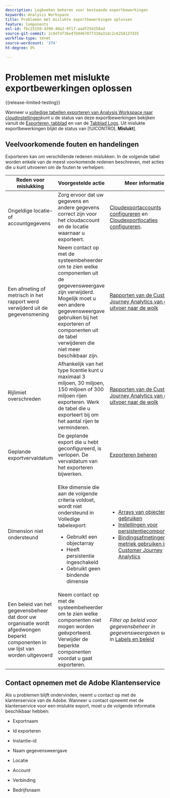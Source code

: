 ```yaml
---
description: Logboeken beheren voor bestaande exportbewerkingen
keywords: Analysis Workspace
title: Problemen met mislukte exportbewerkingen oplossen
feature: Components
exl-id: fbc25150-4390-40a2-9f17-aadf254258ad
source-git-commit: 2c9dfdf36e47b9467077310a31dc2c6258137d35
workflow-type: tm+mt
source-wordcount: '374'
ht-degree: 0%

---
```


# Problemen met mislukte exportbewerkingen oplossen

{{release-limited-testing}}

Wanneer u [volledige tabellen exporteren van Analysis Workspace naar cloudinstellingen](/help/analysis-workspace/export/export-cloud.md)kunt u de status van deze exportbewerkingen bekijken vanuit de [Exporteren, tabblad](/help/components/exports/manage-exports.md) en van de [Tabblad Logs](/help/components/exports/manage-export-logs.md). Uit mislukte exportbewerkingen blijkt de status van [!UICONTROL **Mislukt**].

## Veelvoorkomende fouten en handelingen

Exporteren kan om verschillende redenen mislukken. In de volgende tabel worden enkele van de meest voorkomende redenen beschreven, met acties die u kunt uitvoeren om de fouten te verhelpen:

| Reden voor mislukking | Voorgestelde actie | Meer informatie |
|---------|----------|---------|
| Ongeldige locatie- of accountgegevens | Zorg ervoor dat uw gegevens en andere gegevens correct zijn voor het cloudaccount en de locatie waarnaar u exporteert. | [Cloudexportaccounts configureren](/help/components/exports/cloud-export-accounts.md) en [Cloudexportlocaties configureren](/help/components/exports/cloud-export-locations.md). |
| Een afmeting of metrisch in het rapport werd verwijderd uit de gegevensmening | Neem contact op met de systeembeheerder om te zien welke componenten uit de gegevensweergave zijn verwijderd. Mogelijk moet u een andere gegevensweergave gebruiken bij het exporteren of componenten uit de tabel verwijderen die niet meer beschikbaar zijn. | [Rapporten van de Customer Journey Analytics van de uitvoer naar de wolk](/help/analysis-workspace/export/export-cloud.md) |
| Rijlimiet overschreden | Afhankelijk van het type licentie kunt u maximaal 3 miljoen, 30 miljoen, 150 miljoen of 300 miljoen rijen exporteren. Werk de tabel die u exporteert bij om het aantal rijen te verminderen. | [Rapporten van de Customer Journey Analytics van de uitvoer naar de wolk](/help/analysis-workspace/export/export-cloud.md) |
| Geplande exportvervaldatum | De geplande export die u hebt geconfigureerd, is verlopen. De vervaldatum van het exporteren bijwerken. | [Exporteren beheren](/help/components/exports/manage-exports.md) |
| Dimension niet ondersteund | <p>Elke dimensie die aan de volgende criteria voldoet, wordt niet ondersteund in Volledige tabelexport:</p> <ul><li>Gebruikt een objectarray</li><li>Heeft persistentie ingeschakeld<li>Gebruikt geen bindende dimensie</li> | <ul><li>[Arrays van objecten gebruiken](/help/use-cases/object-arrays.md)</li><li>[Instellingen voor persistentiecomponenten](/help/data-views/component-settings/persistence.md)<li>[Bindingsafmetingen en metriek gebruiken in Customer Journey Analytics](/help/use-cases/data-views/binding-dimensions-metrics.md)</li> |
| Een beleid van het gegevensbeheer dat door uw organisatie wordt afgedwongen beperkt componenten in uw lijst van worden uitgevoerd | Neem contact op met de systeembeheerder om te zien welke componenten niet mogen worden geëxporteerd. Verwijder de beperkte componenten voordat u gaat exporteren. | *Filter op beleid voor gegevensbeheer in gegevensweergaven* sectie in [Labels en beleid](/help/data-views/data-governance.md) |

## Contact opnemen met de Adobe Klantenservice

Als u problemen blijft ondervinden, neemt u contact op met de klantenservice van de Adobe. Wanneer u contact opneemt met de klantenservice voor een mislukte export, moet u de volgende informatie beschikbaar hebben:

* Exportnaam

* Id exporteren

* Instantie-id

* Naam gegevensweergave

* Locatie

* Account

* Verbinding

* Bedrijfsnaam
